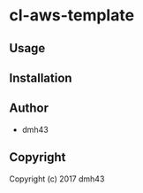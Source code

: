 # cl-aws-template



## Usage

## Installation

## Author

* dmh43

## Copyright

Copyright (c) 2017 dmh43

